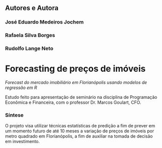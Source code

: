 ## Autores e Autora
### José Eduardo Medeiros Jochem
### Rafaela Silva Borges
### Rudolfo Lange Neto

# Forecasting de preços de imóveis
_Forecast do mercado imobiliário em Florianópolis usando modelos de regressão em R_

Estudo feito para apresentação de seminário na disciplina de Programação Econômica e Financeira, com o professor Dr. Marcos Goulart, CFO.

### Síntese

O projeto visa utilizar técnicas estatísticas de predição a fim de prever em um momento futuro de até 10 meses a variação de preços de imóveis por metro quadrado em Florianópolis, a fim de auxiliar na tomada de decisão em investimento.
